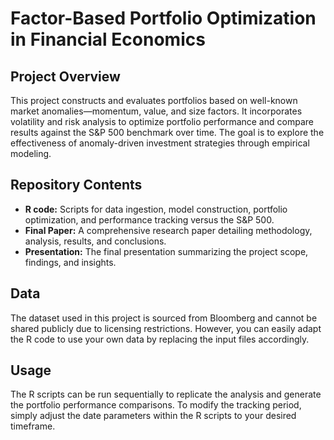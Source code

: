 # Factor-Based Portfolio Optimization in Financial Economics

## Project Overview  
This project constructs and evaluates portfolios based on well-known market anomalies—momentum, value, and size factors. It incorporates volatility and risk analysis to optimize portfolio performance and compare results against the S&P 500 benchmark over time. The goal is to explore the effectiveness of anomaly-driven investment strategies through empirical modeling.

## Repository Contents  
- **R code:** Scripts for data ingestion, model construction, portfolio optimization, and performance tracking versus the S&P 500.  
- **Final Paper:** A comprehensive research paper detailing methodology, analysis, results, and conclusions.  
- **Presentation:** The final presentation summarizing the project scope, findings, and insights.

## Data  
The dataset used in this project is sourced from Bloomberg and cannot be shared publicly due to licensing restrictions. However, you can easily adapt the R code to use your own data by replacing the input files accordingly. 

## Usage  
The R scripts can be run sequentially to replicate the analysis and generate the portfolio performance comparisons. To modify the tracking period, simply adjust the date parameters within the R scripts to your desired timeframe.
